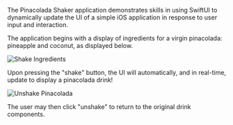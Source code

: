 The Pinacolada Shaker application demonstrates skills in using SwiftUI to dynamically update the UI of a simple iOS application in response to user input and interaction.

The application begins with a display of ingredients for a virgin pinacolada: pineapple and coconut, as displayed below.

![Shake Ingredients](https://github.com/chloekprice/pinacolada_shaker/blob/f8eb7a339f5d278407ecfa1634fd213479aa32f1/shake_ingredients.png)

Upon pressing the "shake" button, the UI will automatically, and in real-time, update to display a pinacolada drink!

![Unshake Pinacolada](https://github.com/chloekprice/pinacolada_shaker/blob/f8eb7a339f5d278407ecfa1634fd213479aa32f1/unshake_pinacolda.png)

The user may then click "unshake" to return to the original drink components.
